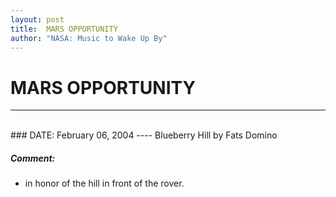 ```yaml
---
layout: post
title:  MARS OPPORTUNITY
author: "NASA: Music to Wake Up By"
---
```


# MARS OPPORTUNITY
----
<br/>
### DATE: February 06, 2004
----
Blueberry Hill by Fats Domino

##### Comment:
* in honor of the hill in front of the rover.
